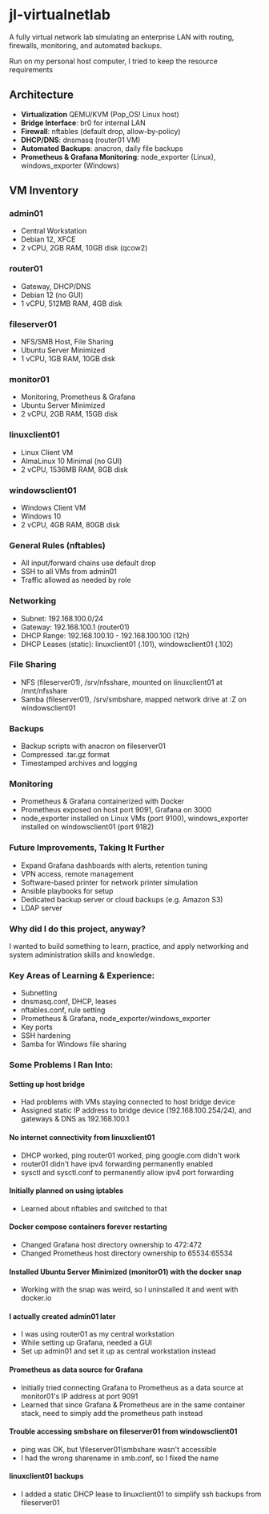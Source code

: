 # jl-virtualnetlab
A fully virtual network lab simulating an enterprise LAN with routing, firewalls, monitoring, and automated backups.

Run on my personal host computer, I tried to keep the resource requirements


## Architecture
- **Virtualization** QEMU/KVM (Pop_OS! Linux host)
- **Bridge Interface**: br0 for internal LAN
- **Firewall**: nftables (default drop, allow-by-policy)
- **DHCP/DNS**: dnsmasq (router01 VM)
- **Automated Backups**: anacron, daily file backups
- **Prometheus & Grafana Monitoring**: node_exporter (Linux), windows_exporter (Windows)

## VM Inventory

### admin01
- Central Workstation
- Debian 12, XFCE
- 2 vCPU, 2GB RAM, 10GB disk (qcow2)

### router01
- Gateway, DHCP/DNS
- Debian 12 (no GUI)
- 1 vCPU, 512MB RAM, 4GB disk

### fileserver01
- NFS/SMB Host, File Sharing
- Ubuntu Server Minimized
- 1 vCPU, 1GB RAM, 10GB disk

### monitor01
- Monitoring, Prometheus & Grafana
- Ubuntu Server Minimized
- 2 vCPU, 2GB RAM, 15GB disk

### linuxclient01
- Linux Client VM
- AlmaLinux 10 Minimal (no GUI)
- 2 vCPU, 1536MB RAM, 8GB disk

### windowsclient01
- Windows Client VM
- Windows 10
- 2 vCPU, 4GB RAM, 80GB disk

### General Rules (nftables)
- All input/forward chains use default drop
- SSH to all VMs from admin01
- Traffic allowed as needed by role

### Networking
- Subnet: 192.168.100.0/24
- Gateway: 192.168.100.1 (router01)
- DHCP Range: 192.168.100.10 - 192.168.100.100 (12h)
- DHCP Leases (static): linuxclient01 (.101), windowsclient01 (.102)

### File Sharing
- NFS (fileserver01), /srv/nfsshare, mounted on linuxclient01 at /mnt/nfsshare
- Samba (fileserver01), /srv/smbshare, mapped network drive at :Z on windowsclient01

### Backups
- Backup scripts with anacron on fileserver01
- Compressed .tar.gz format
- Timestamped archives and logging

### Monitoring
- Prometheus & Grafana containerized with Docker
- Prometheus exposed on host port 9091, Grafana on 3000
- node_exporter installed on Linux VMs (port 9100), windows_exporter installed on windowsclient01 (port 9182)

### Future Improvements, Taking It Further
- Expand Grafana dashboards with alerts, retention tuning
- VPN access, remote management
- Software-based printer for network printer simulation
- Ansible playbooks for setup
- Dedicated backup server or cloud backups (e.g. Amazon S3)
- LDAP server

### Why did I do this project, anyway?

I wanted to build something to learn, practice, and apply networking and system administration skills and knowledge.

### Key Areas of Learning & Experience:
- Subnetting
- dnsmasq.conf, DHCP, leases
- nftables.conf, rule setting
- Prometheus & Grafana, node_exporter/windows_exporter
- Key ports
- SSH hardening
- Samba for Windows file sharing

### Some Problems I Ran Into:

#### Setting up host bridge
- Had problems with VMs staying connected to host bridge device
- Assigned static IP address to bridge device (192.168.100.254/24), and gateways & DNS as 192.168.100.1

#### No internet connectivity from linuxclient01
- DHCP worked, ping router01 worked, ping google.com didn't work
- router01 didn't have ipv4 forwarding permanently enabled
- sysctl and sysctl.conf to permanently allow ipv4 port forwarding

#### Initially planned on using iptables
- Learned about nftables and switched to that

#### Docker compose containers forever restarting
- Changed Grafana host directory ownership to 472:472
- Changed Prometheus host directory ownership to 65534:65534

#### Installed Ubuntu Server Minimized (monitor01) with the docker snap
- Working with the snap was weird, so I uninstalled it and went with docker.io

#### I actually created admin01 later
- I was using router01 as my central workstation
- While setting up Grafana, needed a GUI
- Set up admin01 and set it up as central workstation instead

#### Prometheus as data source for Grafana
- Initially tried connecting Grafana to Prometheus as a data source at monitor01's IP address at port 9091
- Learned that since Grafana & Prometheus are in the same container stack, need to simply add the prometheus path instead

#### Trouble accessing smbshare on fileserver01 from windowsclient01
- ping was OK, but \\fileserver01\smbshare wasn't accessible
- I had the wrong sharename in smb.conf, so I fixed the name

#### linuxclient01 backups
- I added a static DHCP lease to linuxclient01 to simplify ssh backups from fileserver01